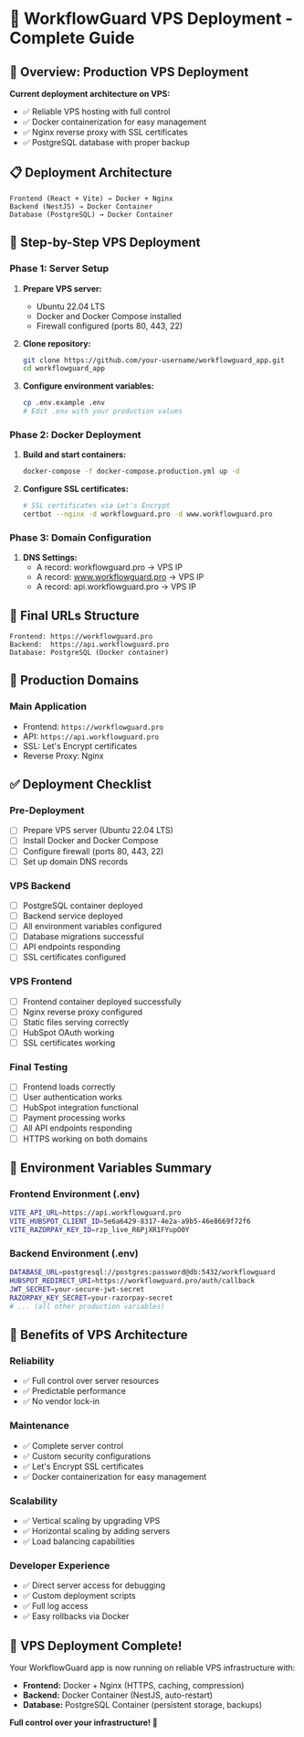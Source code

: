 # 🚀 WorkflowGuard VPS Deployment - Complete Guide

## 🎯 Overview: Production VPS Deployment

**Current deployment architecture on VPS:**
- ✅ Reliable VPS hosting with full control
- ✅ Docker containerization for easy management
- ✅ Nginx reverse proxy with SSL certificates
- ✅ PostgreSQL database with proper backup

## 📋 Deployment Architecture

```
Frontend (React + Vite) → Docker + Nginx
Backend (NestJS) → Docker Container
Database (PostgreSQL) → Docker Container
```

## 🚀 Step-by-Step VPS Deployment

### Phase 1: Server Setup

1. **Prepare VPS server:**
   - Ubuntu 22.04 LTS
   - Docker and Docker Compose installed
   - Firewall configured (ports 80, 443, 22)

2. **Clone repository:**
   ```bash
   git clone https://github.com/your-username/workflowguard_app.git
   cd workflowguard_app
   ```

3. **Configure environment variables:**
   ```bash
   cp .env.example .env
   # Edit .env with your production values
   ```

### Phase 2: Docker Deployment

1. **Build and start containers:**
   ```bash
   docker-compose -f docker-compose.production.yml up -d
   ```

2. **Configure SSL certificates:**
   ```bash
   # SSL certificates via Let's Encrypt
   certbot --nginx -d workflowguard.pro -d www.workflowguard.pro
   ```

### Phase 3: Domain Configuration

1. **DNS Settings:**
   - A record: workflowguard.pro → VPS IP
   - A record: www.workflowguard.pro → VPS IP
   - A record: api.workflowguard.pro → VPS IP

## 🔗 Final URLs Structure

```
Frontend: https://workflowguard.pro
Backend:  https://api.workflowguard.pro
Database: PostgreSQL (Docker container)
```

## 🎯 Production Domains

### Main Application
- Frontend: `https://workflowguard.pro`
- API: `https://api.workflowguard.pro`
- SSL: Let's Encrypt certificates
- Reverse Proxy: Nginx

## ✅ Deployment Checklist

### Pre-Deployment
- [ ] Prepare VPS server (Ubuntu 22.04 LTS)
- [ ] Install Docker and Docker Compose
- [ ] Configure firewall (ports 80, 443, 22)
- [ ] Set up domain DNS records

### VPS Backend
- [ ] PostgreSQL container deployed
- [ ] Backend service deployed
- [ ] All environment variables configured
- [ ] Database migrations successful
- [ ] API endpoints responding
- [ ] SSL certificates configured

### VPS Frontend
- [ ] Frontend container deployed successfully
- [ ] Nginx reverse proxy configured
- [ ] Static files serving correctly
- [ ] HubSpot OAuth working
- [ ] SSL certificates working

### Final Testing
- [ ] Frontend loads correctly
- [ ] User authentication works
- [ ] HubSpot integration functional
- [ ] Payment processing works
- [ ] All API endpoints responding
- [ ] HTTPS working on both domains

## 🔧 Environment Variables Summary

### Frontend Environment (.env)
```bash
VITE_API_URL=https://api.workflowguard.pro
VITE_HUBSPOT_CLIENT_ID=5e6a6429-8317-4e2a-a9b5-46e8669f72f6
VITE_RAZORPAY_KEY_ID=rzp_live_R6PjXR1FYupO0Y
```

### Backend Environment (.env)
```bash
DATABASE_URL=postgresql://postgres:password@db:5432/workflowguard
HUBSPOT_REDIRECT_URI=https://workflowguard.pro/auth/callback
JWT_SECRET=your-secure-jwt-secret
RAZORPAY_KEY_SECRET=your-razorpay-secret
# ... (all other production variables)
```

## 🎉 Benefits of VPS Architecture

### Reliability
- ✅ Full control over server resources
- ✅ Predictable performance
- ✅ No vendor lock-in

### Maintenance
- ✅ Complete server control
- ✅ Custom security configurations
- ✅ Let's Encrypt SSL certificates
- ✅ Docker containerization for easy management

### Scalability
- ✅ Vertical scaling by upgrading VPS
- ✅ Horizontal scaling by adding servers
- ✅ Load balancing capabilities

### Developer Experience
- ✅ Direct server access for debugging
- ✅ Custom deployment scripts
- ✅ Full log access
- ✅ Easy rollbacks via Docker

## 🚨 VPS Deployment Complete!

Your WorkflowGuard app is now running on reliable VPS infrastructure with:
- **Frontend:** Docker + Nginx (HTTPS, caching, compression)
- **Backend:** Docker Container (NestJS, auto-restart)
- **Database:** PostgreSQL Container (persistent storage, backups)

**Full control over your infrastructure! 🎉**
